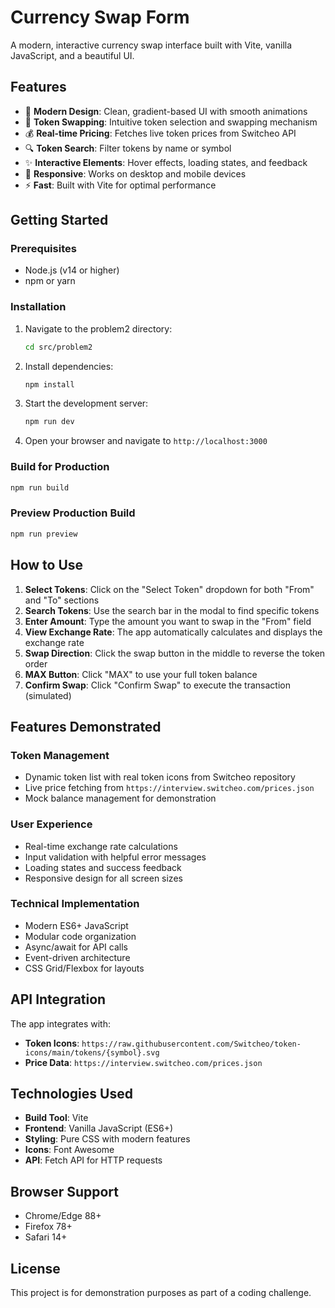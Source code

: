# Currency Swap Form

A modern, interactive currency swap interface built with Vite, vanilla JavaScript, and a beautiful UI.

## Features

- 🎨 **Modern Design**: Clean, gradient-based UI with smooth animations
- 🔄 **Token Swapping**: Intuitive token selection and swapping mechanism
- 💰 **Real-time Pricing**: Fetches live token prices from Switcheo API
- 🔍 **Token Search**: Filter tokens by name or symbol
- ✨ **Interactive Elements**: Hover effects, loading states, and feedback
- 📱 **Responsive**: Works on desktop and mobile devices
- ⚡ **Fast**: Built with Vite for optimal performance

## Getting Started

### Prerequisites

- Node.js (v14 or higher)
- npm or yarn

### Installation

1. Navigate to the problem2 directory:
   ```bash
   cd src/problem2
   ```

2. Install dependencies:
   ```bash
   npm install
   ```

3. Start the development server:
   ```bash
   npm run dev
   ```

4. Open your browser and navigate to `http://localhost:3000`

### Build for Production

```bash
npm run build
```

### Preview Production Build

```bash
npm run preview
```

## How to Use

1. **Select Tokens**: Click on the "Select Token" dropdown for both "From" and "To" sections
2. **Search Tokens**: Use the search bar in the modal to find specific tokens
3. **Enter Amount**: Type the amount you want to swap in the "From" field
4. **View Exchange Rate**: The app automatically calculates and displays the exchange rate
5. **Swap Direction**: Click the swap button in the middle to reverse the token order
6. **MAX Button**: Click "MAX" to use your full token balance
7. **Confirm Swap**: Click "Confirm Swap" to execute the transaction (simulated)

## Features Demonstrated

### Token Management
- Dynamic token list with real token icons from Switcheo repository
- Live price fetching from `https://interview.switcheo.com/prices.json`
- Mock balance management for demonstration

### User Experience
- Real-time exchange rate calculations
- Input validation with helpful error messages
- Loading states and success feedback
- Responsive design for all screen sizes

### Technical Implementation
- Modern ES6+ JavaScript
- Modular code organization
- Async/await for API calls
- Event-driven architecture
- CSS Grid/Flexbox for layouts

## API Integration

The app integrates with:
- **Token Icons**: `https://raw.githubusercontent.com/Switcheo/token-icons/main/tokens/{symbol}.svg`
- **Price Data**: `https://interview.switcheo.com/prices.json`

## Technologies Used

- **Build Tool**: Vite
- **Frontend**: Vanilla JavaScript (ES6+)
- **Styling**: Pure CSS with modern features
- **Icons**: Font Awesome
- **API**: Fetch API for HTTP requests

## Browser Support

- Chrome/Edge 88+
- Firefox 78+
- Safari 14+

## License

This project is for demonstration purposes as part of a coding challenge. 